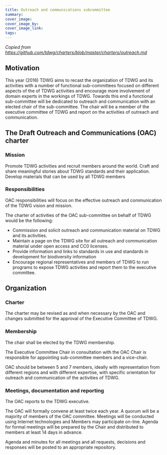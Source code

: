 ```yaml
---
title: Outreach and communications subcommittee
summary: 
cover_image: 
cover_image_by: 
cover_image_link: 
tags: 
---
```


_Copied from <https://github.com/tdwg/charters/blob/master/charters/outreach.md>_

## Motivation

This year (2016) TDWG aims to recast the organization of TDWG and its activities with a number of functional sub-committees focused on different aspects of the of TDWG activities and encourage more involvement of domain experts in the workings of TDWG. Towards this end a functional sub-committee will be dedicated to outreach and communication with an elected chair of the sub-committee. The chair will be a member of the executive committee of TDWG and report on the activities of outreach and communication. 

## The Draft Outreach and Communications (OAC) charter

### Mission

Promote TDWG activities and recruit members around the world. Craft and share meaningful stories about TDWG standards and their application. Develop materials that can be used by all TDWG members 

### Responsibilities

OAC responsibilities will focus on the effective outreach and communication of the TDWG vision and mission.

The charter of activities of the OAC sub-committee on behalf of TDWG would be the following:

* Commission and solicit outreach and communication material on TDWG and its activities.
* Maintain a page on the TDWG site for all outreach and communication material under open access and CC0 licenses. 
* Provide information and links to standards in use and standards in development for biodiversity information
* Encourage regional representatives and members of TDWG to run programs to expose TDWG activities and report them to the executive committee. 

## Organization

### Charter

The charter may be revised as and when necessary by the OAC and changes submitted for the approval of the Executive Committee of TDWG.

### Membership

The chair shall be elected by the TDWG membership. 

The Executive Committee Chair in consultation with the OAC Chair is responsible for appointing sub-committee members and a vice-chair.

OAC should be between 5 and 7 members, ideally with representation from different regions and with different expertise, with specific orientation for outreach and communication of the activities of TDWG. 
 
### Meetings, documentation and reporting

The OAC reports to the TDWG executive.   

The OAC will formally convene at least twice each year.  A quorum will be a majority of members of the OAC committee.  Meetings will be conducted using Internet technologies and Members may participate on-line.  Agenda for formal meetings will be prepared by the Chair and distributed to members at least 14 days in advance. 

Agenda and minutes for all meetings and all requests, decisions and responses will be posted to an appropriate repository.